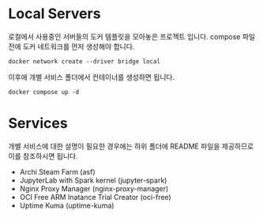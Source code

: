 # Local Servers
로컬에서 사용중인 서버들의 도커 템플릿을 모아놓은 프로젝트 입니다. compose 파일 전에 도커 네트워크를 먼저 생성해야 합니다.
```
docker network create --driver bridge local
```
이후에 개별 서비스 폴더에서 컨테이너를 생성하면 됩니다.
```
docker compose up -d
```

# Services
개별 서비스에 대한 설명이 필요한 경우에는 하위 폴더에 README 파일을 제공하므로 이를 참조하시면 됩니다.

- Archi Steam Farm (asf)
- JupyterLab with Spark kernel (jupyter-spark)
- Nginx Proxy Manager (nginx-proxy-manager)
- OCI Free ARM Inatance Trial Creator (oci-free)
- Uptime Kuma (uptime-kuma)
